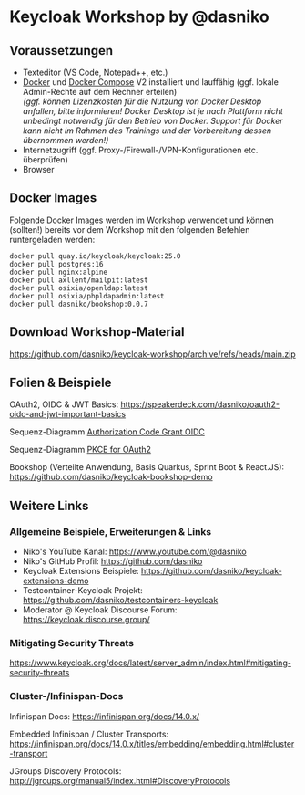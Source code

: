 # Keycloak Workshop by @dasniko

## Voraussetzungen

* Texteditor (VS Code, Notepad++, etc.)
* [Docker](https://www.docker.com/) und [Docker Compose](https://docs.docker.com/compose/) V2 installiert und lauffähig (ggf. lokale Admin-Rechte auf dem Rechner erteilen)  
  _(ggf. können Lizenzkosten für die Nutzung von Docker Desktop anfallen, bitte informieren! Docker Desktop ist je nach Plattform nicht unbedingt notwendig für den Betrieb von Docker. Support für Docker kann nicht im Rahmen des Trainings und der Vorbereitung dessen übernommen werden!)_
* Internetzugriff (ggf. Proxy-/Firewall-/VPN-Konfigurationen etc. überprüfen)
* Browser

## Docker Images

Folgende Docker Images werden im Workshop verwendet und können (sollten!) bereits vor dem Workshop mit den folgenden Befehlen runtergeladen werden:

```
docker pull quay.io/keycloak/keycloak:25.0
docker pull postgres:16
docker pull nginx:alpine
docker pull axllent/mailpit:latest
docker pull osixia/openldap:latest
docker pull osixia/phpldapadmin:latest
docker pull dasniko/bookshop:0.0.7
```

## Download Workshop-Material

https://github.com/dasniko/keycloak-workshop/archive/refs/heads/main.zip

## Folien & Beispiele

OAuth2, OIDC & JWT Basics:
https://speakerdeck.com/dasniko/oauth2-oidc-and-jwt-important-basics

Sequenz-Diagramm [Authorization Code Grant OIDC](Seq_Authorization_Code_Grant_OIDC.pdf)

Sequenz-Diagramm [PKCE for OAuth2](Seq_PKCE_for_OAuth2.pdf)

Bookshop (Verteilte Anwendung, Basis Quarkus, Sprint Boot & React.JS):
https://github.com/dasniko/keycloak-bookshop-demo

## Weitere Links

### Allgemeine Beispiele, Erweiterungen & Links

* Niko's YouTube Kanal:
https://www.youtube.com/@dasniko
* Niko's GitHub Profil:
https://github.com/dasniko
* Keycloak Extensions Beispiele:
https://github.com/dasniko/keycloak-extensions-demo
* Testcontainer-Keycloak Projekt:
https://github.com/dasniko/testcontainers-keycloak
* Moderator @ Keycloak Discourse Forum:
https://keycloak.discourse.group/

### Mitigating Security Threats

https://www.keycloak.org/docs/latest/server_admin/index.html#mitigating-security-threats

### Cluster-/Infinispan-Docs

Infinispan Docs:
https://infinispan.org/docs/14.0.x/

Embedded Infinispan / Cluster Transports:
https://infinispan.org/docs/14.0.x/titles/embedding/embedding.html#cluster-transport

JGroups Discovery Protocols:
http://jgroups.org/manual5/index.html#DiscoveryProtocols
